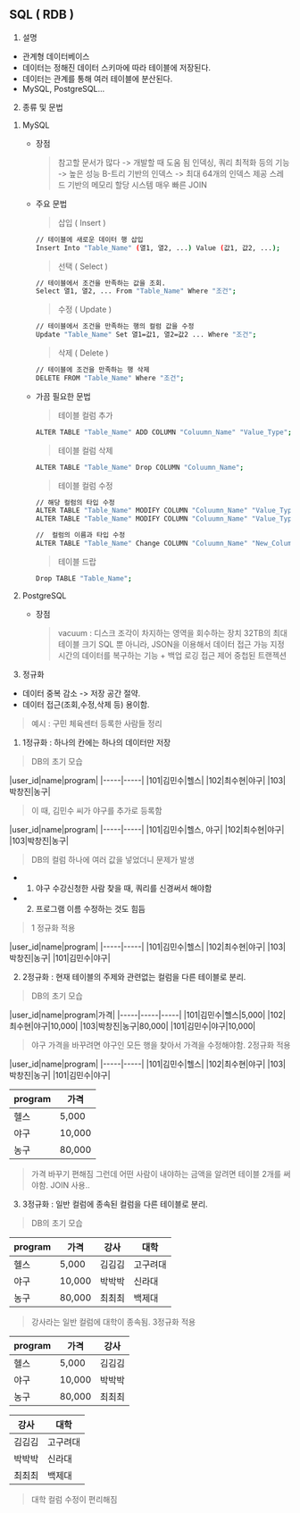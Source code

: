 ## SQL ( RDB )

1. 설명
- 관계형 데이터베이스
- 데이터는 정해진 데이터 스키마에 따라 테이블에 저장된다.
- 데이터는 관계를 통해 여러 테이블에 분산된다.
- MySQL, PostgreSQL...

2. 종류 및 문법
1) MySQL

    - 장점

        > 참고할 문서가 많다 -> 개발할 때 도움 됨
        > 인덱싱, 쿼리 최적화 등의 기능 -> 높은 성능
        > B-트리 기반의 인덱스 -> 최대 64개의 인덱스 제공
        > 스레드 기반의 메모리 할당 시스템
        > 매우 빠른 JOIN
        > 

    - 주요 문법

        > 삽입 ( Insert )

        ```sh
        // 테이블에 새로운 데이터 행 삽입
        Insert Into "Table_Name" (열1, 열2, ...) Value (값1, 값2, ...);
        ```

        > 선택 ( Select )

        ```sh
        // 테이블에서 조건을 만족하는 값을 조회.
        Select 열1, 열2, ... From "Table_Name" Where "조건";
        ```

        > 수정 ( Update )

        ```sh
        // 테이블에서 조건을 만족하는 행의 컬럼 값을 수정
        Update "Table_Name" Set 열1=값1, 열2=값2 ... Where "조건";
        ```

        > 삭제 ( Delete )

        ```sh
        // 테이블에 조건을 만족하는 행 삭제 
        DELETE FROM "Table_Name" Where "조건";
        ```

    - 가끔 필요한 문법

        > 테이블 컬럼 추가

        ```sh
        ALTER TABLE "Table_Name" ADD COLUMN "Coluumn_Name" "Value_Type";
        ```

        > 테이블 컬럼 삭제
        
        ```sh
        ALTER TABLE "Table_Name" Drop COLUMN "Coluumn_Name";
        ```

        > 테이블 컬럼 수정
        
        ```sh
        // 해당 컬럼의 타입 수정
        ALTER TABLE "Table_Name" MODIFY COLUMN "Coluumn_Name" "Value_Type";
        ALTER TABLE "Table_Name" MODIFY COLUMN "Coluumn_Name" "Value_Type" NOT NULL;
        
        //  컬럼의 이름과 타입 수정
        ALTER TABLE "Table_Name" Change COLUMN "Coluumn_Name" "New_Column_Name" "Value_Type";
        ```

        > 테이블 드랍
        
        ```sh
        Drop TABLE "Table_Name";
        ```


2) PostgreSQL
    - 장점

        > vacuum : 디스크 조각이 차지하는 영역을 회수하는 장치
        > 32TB의 최대 테이블 크기
        > SQL 뿐 아니라, JSON을 이용해서 데이터 접근 가능
        > 지정 시간의 데이터를 복구하는 기능 + 백업
        > 로깅
        > 접근 제어
        > 중첩된 트랜젝션

3. 정규화

- 데이터 중복 감소 -> 저장 공간 절약.
- 데이터 접근(조회,수정,삭제 등) 용이함.

> 예시 : 구민 체육센터 등록한 사람들 정리

1) 1정규화 : 하나의 칸에는 하나의 데이터만 저장

> DB의 초기 모습

|user_id|name|program|
|-----|-----|
|101|김민수|헬스|
|102|최수현|야구|
|103|박창진|농구|

> 이 때, 김민수 씨가 야구를 추가로 등록함

|user_id|name|program|
|-----|-----|
|101|김민수|헬스, 야구|
|102|최수현|야구|
|103|박창진|농구|

> DB의 컬럼 하나에 여러 값을 넣었더니 문제가 발생
- 1) 야구 수강신청한 사람 찾을 때, 쿼리를 신경써서 해야함
- 2) 프로그램 이름 수정하는 것도 힘듬

> 1 정규화 적용

|user_id|name|program|
|-----|-----|
|101|김민수|헬스|
|102|최수현|야구|
|103|박창진|농구|
|101|김민수|야구|

2) 2정규화 : 현재 테이블의 주제와 관련없는 컬럼을 다른 테이블로 분리.

> DB의 초기 모습

|user_id|name|program|가격|
|-----|-----|-----|
|101|김민수|헬스|5,000|
|102|최수현|야구|10,000|
|103|박창진|농구|80,000|
|101|김민수|야구|10,000|

> 야구 가격을 바꾸려면 야구인 모든 행을 찾아서 가격을 수정해야함.
> 2정규화 적용

|user_id|name|program|
|-----|-----|
|101|김민수|헬스|
|102|최수현|야구|
|103|박창진|농구|
|101|김민수|야구|

|program|가격|
|-----|-----|
|헬스|5,000|
|야구|10,000|
|농구|80,000|

> 가격 바꾸기 편해짐
> 그런데 어떤 사람이 내야하는 금액을 알려면 테이블 2개를 써야함.
> JOIN 사용..

3) 3정규화 : 일반 컬럼에 종속된 컬럼을 다른 테이블로 분리.

> DB의 초기 모습

|program|가격|강사|대학|
|-----|-----|-----|-----|
|헬스|5,000|김김김|고구려대|
|야구|10,000|박박박|신라대|
|농구|80,000|최최최|백제대|

> 강사라는 일반 컬럼에 대학이 종속됨.
> 3정규화 적용

|program|가격|강사|
|-----|-----|-----|
|헬스|5,000|김김김|
|야구|10,000|박박박|
|농구|80,000|최최최|

|강사|대학|
|-----|-----|
|김김김|고구려대|
|박박박|신라대|
|최최최|백제대|

> 대학 컬럼 수정이 편리해짐

